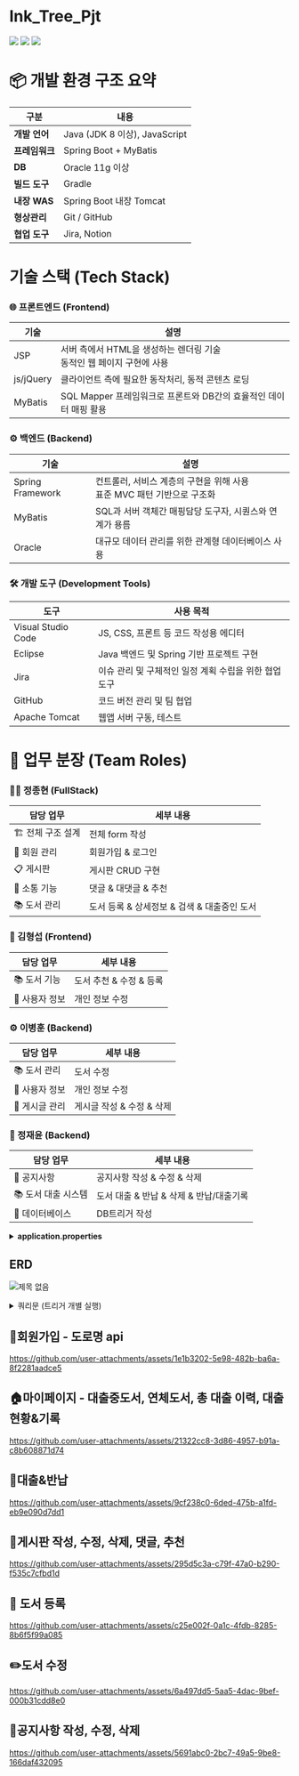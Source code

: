 # Ink_Tree_Pjt

  <img src="https://img.shields.io/badge/java-007396?style=for-the-badge&logo=java&logoColor=white"> 
  <img src="https://img.shields.io/badge/oracle-F80000?style=for-the-badge&logo=oracle&logoColor=white"> 
  <img src="https://img.shields.io/badge/spring-6DB33F?style=for-the-badge&logo=spring&logoColor=white"> 

# 📦 개발 환경 구조 요약

| 구분 | 내용
|-----|-----
| **개발 언어** | Java (JDK 8 이상), JavaScript
| **프레임워크** | Spring Boot + MyBatis
| **DB** | Oracle 11g 이상
| **빌드 도구** | Gradle
| **내장 WAS** | Spring Boot 내장 Tomcat
| **형상관리** | Git / GitHub
| **협업 도구** | Jira, Notion

# 기술 스택 (Tech Stack)

### 🌐 프론트엔드 (Frontend)

| 기술 | 설명
|-----|-----
| JSP | 서버 측에서 HTML을 생성하는 렌더링 기술<br>동적인 웹 페이지 구현에 사용
| js/jQuery | 클라이언트 측에 필요한 동작처리, 동적 콘텐츠 로딩
| MyBatis | SQL Mapper 프레임워크로 프론트와 DB간의 효율적인 데이터 매핑 활용


### ⚙️ 백엔드 (Backend)

| 기술 | 설명
|-----|-----
| Spring Framework | 컨트롤러, 서비스 계층의 구현을 위해 사용<br>표준 MVC 패턴 기반으로 구조화
| MyBatis | SQL과 서버 객체간 매핑담당 도구자, 시퀀스와 연계가 용름
| Oracle | 대규모 데이터 관리를 위한 관계형 데이터베이스 사용


### 🛠️ 개발 도구 (Development Tools)

| 도구 | 사용 목적
|-----|-----
| Visual Studio Code | JS, CSS, 프론트 등 코드 작성용 에디터
| Eclipse | Java 백엔드 및 Spring 기반 프로젝트 구현
| Jira | 이슈 관리 및 구체적인 일정 계획 수립을 위한 협업 도구
| GitHub | 코드 버전 관리 및 팀 협업
| Apache Tomcat | 웹앱 서버 구동, 테스트


# 👥 업무 분장 (Team Roles)

### 👨‍💻 정종현 (FullStack)

| 담당 업무 | 세부 내용
|-----|-----
| 🏗️ 전체 구조 설계 | 전체 form 작성
| 🔐 회원 관리 | 회원가입 & 로그인
| 📋 게시판 | 게시판 CRUD 구현
| 💬 소통 기능 | 댓글 & 대댓글 & 추천
| 📚 도서 관리 | 도서 등록 & 상세정보 & 검색 & 대출중인 도서


### 🎨 김형섭 (Frontend)

| 담당 업무 | 세부 내용
|-----|-----
| 📚 도서 기능 | 도서 추천 & 수정 & 등록
| 👤 사용자 정보 | 개인 정보 수정


### ⚙️ 이병훈 (Backend)

| 담당 업무 | 세부 내용
|-----|-----
| 📚 도서 관리 | 도서 수정
| 👤 사용자 정보 | 개인 정보 수정
| 📝 게시글 관리 | 게시글 작성 & 수정 & 삭제


### 🔧 정재윤 (Backend)

| 담당 업무 | 세부 내용
|-----|-----
| 📢 공지사항 | 공지사항 작성 & 수정 & 삭제
| 📚 도서 대출 시스템 | 도서 대출 & 반납 & 삭제 & 반납/대출기록
| 💾 데이터베이스 | DB트리거 작성


<details><summary><b>application.properties</b></summary>

<pre>spring.application.name=Metro_House_Pjt
server.port=8485

#Spring MVC
spring.mvc.view.prefix=/WEB-INF/views/
spring.mvc.view.suffix=.jsp

#Database config
spring.datasource.driver-class-name=oracle.jdbc.OracleDriver
spring.datasource.url=jdbc:oracle:thin:@localhost:1521:xe
spring.datasource.username=bookmanager
spring.datasource.password=1234

#mybatis config
mybatis.config-location=classpath:mybatis-config.xml

#kakao.api.key=${KAKAO_API_KEY}
kakao.api.key=카카오 api 등록해주세요.

#naver email
smtp_id=네이버 아이디 등록해주세요.
smtp_pw=네이버 비밀번호 등록해주세요.
  
# gemini api
apiKey =

</pre></details>



## ERD
![제목 없음](https://github.com/user-attachments/assets/6fcc184a-7832-47de-9f53-7db4e7636054)


<details>
  <summary>쿼리문 (트리거 개별 실행)</summary>
  <pre><code>
GRANT CREATE SESSION, CREATE TABLE, CREATE VIEW, CREATE SEQUENCE, 
      CREATE SYNONYM, CREATE PROCEDURE, CREATE TRIGGER, CREATE MATERIALIZED VIEW 
TO bookmanager;
GRANT SELECT ANY TABLE, INSERT ANY TABLE, UPDATE ANY TABLE, DELETE ANY TABLE
TO bookmanager;
ALTER USER bookmanager DEFAULT TABLESPACE USERS;
ALTER USER bookmanager QUOTA UNLIMITED ON USERS;


CREATE TABLE USERINFO (
userNumber      NUMBER PRIMARY KEY,
userId          VARCHAR2(100),
userPw          VARCHAR2(100),
userName        VARCHAR2(100),
userTel         VARCHAR2(20),
userEmail       VARCHAR2(200),
userBirth       VARCHAR2(50),
userZipCode     VARCHAR2(50),
userAddress     VARCHAR2(300),
userDetailAddress VARCHAR2(500),
userBorrow      NUMBER DEFAULT 0,
userCanBorrow      NUMBER DEFAULT 5,
userAdmin       NUMBER DEFAULT 0,
userRegdate     DATE DEFAULT SYSDATE
);


CREATE TABLE user_sessions (
userId VARCHAR(50) PRIMARY KEY,
sessionId VARCHAR(100) NOT NULL,
loginTime TIMESTAMP DEFAULT CURRENT_TIMESTAMP
);


CREATE TABLE BOOKINFO (
bookNumber          NUMBER PRIMARY KEY,
bookIsbn            VARCHAR2(50) DEFAULT 0,
bookTitle           VARCHAR2(400),
bookComent          VARCHAR2(4000),
bookWrite           VARCHAR2(100),
bookPub             VARCHAR2(100),
bookDate            DATE,
bookMajorCategory   NVARCHAR2(100),
bookSubCategory     NVARCHAR2(100),
bookCount           NUMBER,
bookBorrowCount     NUMBER DEFAULT 0
);


CREATE TABLE NOTICE(
noticeNum            NUMBER PRIMARY KEY,
noticeTitle          VARCHAR2(500) NOT NULL,
noticeContent        VARCHAR2(4000) NOT NULL,
noticewriter         VARCHAR2(100) DEFAULT '관리자',
noticeregdate        DATE DEFAULT SYSDATE,
noticeviews          NUMBER DEFAULT 0,
noticeCategory       VARCHAR2(30)
);


CREATE TABLE BOARD (
boardNumber     NUMBER PRIMARY KEY,
userNumber      NUMBER,
userName        VARCHAR2(50),
boardTitle      VARCHAR2(1000),
boardContent    VARCHAR2(4000),
boardWriteDate  DATE DEFAULT SYSDATE,
boardHit        NUMBER DEFAULT 0,
boardViews      NUMBER DEFAULT 0,
boardLikes      NUMBER DEFAULT 0,
FOREIGN KEY (userNumber) REFERENCES USERINFO(userNumber)ON DELETE CASCADE
);


CREATE TABLE board_likes (
boardNumber number,
userNumber number,
PRIMARY KEY (boardNumber, userNumber)
);


CREATE TABLE BOARD_COMMENT (
commentNumber       NUMBER PRIMARY KEY,
commentSubNumber    NUMBER,
commentSubStepNumber NUMBER,
boardNumber         NUMBER,
userNumber          NUMBER,
userName            VARCHAR2(50),
commentContent      VARCHAR2(4000),
commentWriteDate    DATE DEFAULT SYSDATE,
COMMENTSTATUS VARCHAR2(10) DEFAULT 'ACTIVE'
);


ALTER TABLE BOARD_COMMENT
ADD CONSTRAINT fk_comment_board
FOREIGN KEY (boardNumber)
REFERENCES BOARD(boardNumber)
ON DELETE CASCADE;


ALTER TABLE BOARD_COMMENT
ADD CONSTRAINT fk_comment_user
FOREIGN KEY (userNumber)
REFERENCES USERINFO(userNumber)
ON DELETE CASCADE;
DESC board_comment;


CREATE TABLE BOOK_BORROW (
borrowNumber        NUMBER PRIMARY KEY,
userNumber          NUMBER,
bookNumber          NUMBER,
bookTitle           VARCHAR2 (400),
bookWrite           VARCHAR2 (100),
bookBorrowDate      DATE DEFAULT SYSDATE,
bookReturnDate      DATE,
bookMajorCategory   NVARCHAR2(100),
bookSubCategory     NVARCHAR2(100),
FOREIGN KEY (userNumber) REFERENCES USERINFO(userNumber)ON DELETE CASCADE,
FOREIGN KEY (bookNumber) REFERENCES BOOKINFO(bookNumber)ON DELETE CASCADE
);
CREATE TABLE Book_RECORD (
recordNumber  NUMBER PRIMARY KEY,
userNumber          NUMBER,
bookNumber          NUMBER,
bookTitle           VARCHAR2 (400),
bookWrite           VARCHAR2 (100),
bookBorrowDate      DATE,
bookReturnDate      DATE,
bookMajorCategory   NVARCHAR2(100),
bookSubCategory     NVARCHAR2(100),
FOREIGN KEY (userNumber) REFERENCES USERINFO(userNumber),
FOREIGN KEY (bookNumber) REFERENCES BOOKINFO(bookNumber)
);


CREATE TABLE BOOK_REVIEW (
REVIEWID NUMBER PRIMARY KEY,                -- 리뷰 고유 ID (시퀀스 사용)
BOOKNUMBER NUMBER NOT NULL,                 -- 도서 번호 (외래키) - 실제 타입으로 수정 필요
USERNUMBER NUMBER NOT NULL,                 -- 사용자 ID (외래키) - VARCHAR2(50)에서 NUMBER로 수정
REVIEWTITLE VARCHAR2(200) NOT NULL,         -- 리뷰 제목
REVIEWCONTENT CLOB NOT NULL,                -- 리뷰 내용 (긴 텍스트)
REVIEWRATING NUMBER(1) NOT NULL,            -- 평점 (1-5)
REVIEWDATE DATE DEFAULT SYSDATE,            -- 작성일
REVIEWMODIFIED_DATE DATE,                   -- 수정일
REVIEWSTATUS VARCHAR2(10) DEFAULT 'ACTIVE',           -- 상태 (Y: 활성, N: 삭제)


CONSTRAINT FK_REVIEW_BOOK FOREIGN KEY (BOOKNUMBER) REFERENCES BOOKINFO(BOOKNUMBER),
CONSTRAINT FK_REVIEW_USER FOREIGN KEY (USERNUMBER) REFERENCES USERINFO(USERNUMBER),
CONSTRAINT CHK_REVIEW_RATING CHECK (REVIEWRATING BETWEEN 1 AND 5)

    

  

);
-- 리뷰 ID 시퀀스
CREATE SEQUENCE SEQ_REVIEW_ID
START WITH 1
INCREMENT BY 1
NOCACHE;


CREATE TABLE REVIEW_HELPFUL (
HELPFUL_ID NUMBER PRIMARY KEY,
REVIEWID NUMBER NOT NULL,
USERNUMBER NUMBER NOT NULL,
HELPFUL_DATE DATE DEFAULT SYSDATE,
CONSTRAINT FK_REVIEW_HELPFUL_REVIEW FOREIGN KEY (REVIEWID) REFERENCES BOOK_REVIEW(REVIEWID),
CONSTRAINT FK_REVIEW_HELPFUL_USER FOREIGN KEY (USERNUMBER) REFERENCES USERINFO(USERNUMBER),
CONSTRAINT UQ_REVIEW_HELPFUL UNIQUE (REVIEWID, USERNUMBER)
);


-- 리뷰(도움됨)시퀀스 생성
CREATE SEQUENCE SEQ_HELPFUL_ID
START WITH 1
INCREMENT BY 1
NOCACHE
NOCYCLE;


-- 거래게시판
CREATE TABLE Trade_Post (
    postID NUMBER PRIMARY KEY,
    userNumber NUMBER NOT NULL,  -- userID에서 userNumber로 변경
    title VARCHAR2(100) NOT NULL,
    content CLOB NOT NULL,
    price NUMBER NOT NULL,
    status VARCHAR2(20) DEFAULT 'AVAILABLE', -- AVAILABLE, RESERVED, SOLD
    location VARCHAR2(100),
    viewCount NUMBER DEFAULT 0,
    createdAt TIMESTAMP DEFAULT CURRENT_TIMESTAMP,
    updatedAt TIMESTAMP DEFAULT CURRENT_TIMESTAMP,
    BOOKMAJORCATEGORY VARCHAR2(100),
    BOOKSUBCATEGORY VARCHAR2(100),
    CONSTRAINT fk_tradePost_user FOREIGN KEY (userNumber) REFERENCES userinfo(userNumber)  -- 참조 컬럼 변경
);

-- 시퀀스 생성
CREATE SEQUENCE seqPostID START WITH 1 INCREMENT BY 1;

-- 채팅방
CREATE TABLE Trade_ChatRoom (
    roomID NUMBER PRIMARY KEY,
    postID NUMBER NOT NULL,
    sellerNumber NUMBER NOT NULL,  -- sellerID에서 sellerNumber로 변경
    buyerNumber NUMBER NOT NULL,   -- buyerID에서 buyerNumber로 변경
    createdAt TIMESTAMP DEFAULT CURRENT_TIMESTAMP,
    lastMessageAt TIMESTAMP DEFAULT CURRENT_TIMESTAMP,
    status VARCHAR2(20) DEFAULT 'ACTIVE', -- ACTIVE, INACTIVE, BLOCKED
    CONSTRAINT fk_chatRoom_post FOREIGN KEY (postID) REFERENCES TradePost(postID),
    CONSTRAINT fk_chatRoom_seller FOREIGN KEY (sellerNumber) REFERENCES userinfo(userNumber),  -- 참조 컬럼 변경
    CONSTRAINT fk_chatRoom_buyer FOREIGN KEY (buyerNumber) REFERENCES userinfo(userNumber),    -- 참조 컬럼 변경
    CONSTRAINT uq_chatRoom UNIQUE (postID, sellerNumber, buyerNumber)  -- 제약조건 컬럼명 변경
);

-- 시퀀스 생성
CREATE SEQUENCE seqRoomID START WITH 1 INCREMENT BY 1;

-- 채팅방 메세지
CREATE TABLE Trade_ChatMessage (
    messageID NUMBER PRIMARY KEY,
    roomID NUMBER NOT NULL,
    senderNumber NUMBER NOT NULL,  -- senderID에서 senderNumber로 변경
    message CLOB NOT NULL,
    readStatus VARCHAR2(10) DEFAULT 'UNREAD', -- READ, UNREAD
    createdAt TIMESTAMP DEFAULT CURRENT_TIMESTAMP,
    CONSTRAINT fk_chatMessage_room FOREIGN KEY (roomID) REFERENCES ChatRoom(roomID),
    CONSTRAINT fk_chatMessage_sender FOREIGN KEY (senderNumber) REFERENCES userinfo(userNumber)  -- 참조 컬럼 변경
);

-- 시퀀스 생성
CREATE SEQUENCE seqMessageID START WITH 1 INCREMENT BY 1;

-- 중고도서 관심
CREATE TABLE Trade_Favorite (
    favoriteID NUMBER PRIMARY KEY,
    postID NUMBER NOT NULL,
    userNumber NUMBER NOT NULL,  -- userID에서 userNumber로 변경
    createdAt TIMESTAMP DEFAULT CURRENT_TIMESTAMP,
    CONSTRAINT fk_tradeFavorite_post FOREIGN KEY (postID) REFERENCES TradePost(postID),
    CONSTRAINT fk_tradeFavorite_user FOREIGN KEY (userNumber) REFERENCES userinfo(userNumber),  -- 참조 컬럼 변경
    CONSTRAINT uq_tradeFavorite UNIQUE (postID, userNumber)  -- 제약조건 컬럼명 변경
);

-- 시퀀스 생성
CREATE SEQUENCE seqFavoriteID START WITH 1 INCREMENT BY 1;

-- 거래내역
CREATE TABLE Trade_record (
    transactionID NUMBER PRIMARY KEY,
    postID NUMBER NOT NULL,
    sellerNumber NUMBER NOT NULL,  -- sellerID에서 sellerNumber로 변경
    buyerNumber NUMBER NOT NULL,   -- buyerID에서 buyerNumber로 변경
    price NUMBER NOT NULL,
    status VARCHAR2(20) DEFAULT 'PENDING', -- PENDING, COMPLETED, CANCELED
    completedAt TIMESTAMP,
    createdAt TIMESTAMP DEFAULT CURRENT_TIMESTAMP,
    CONSTRAINT fk_transaction_post FOREIGN KEY (postID) REFERENCES TradePost(postID),
    CONSTRAINT fk_transaction_seller FOREIGN KEY (sellerNumber) REFERENCES userinfo(userNumber),  -- 참조 컬럼 변경
    CONSTRAINT fk_transaction_buyer FOREIGN KEY (buyerNumber) REFERENCES userinfo(userNumber)     -- 참조 컬럼 변경
);

-- 시퀀스 생성
CREATE SEQUENCE seqTransactionID START WITH 1 INCREMENT BY 1;

-- 거래 후기
CREATE TABLE Trade_Review (
    reviewID NUMBER PRIMARY KEY,z
    transactionID NUMBER NOT NULL,
    reviewerNumber NUMBER NOT NULL,  -- reviewerID에서 reviewerNumber로 변경
    revieweeNumber NUMBER NOT NULL,  -- revieweeID에서 revieweeNumber로 변경
    rating NUMBER(2,1) NOT NULL,
    content VARCHAR2(500),
    createdAt TIMESTAMP DEFAULT CURRENT_TIMESTAMP,
    CONSTRAINT fk_review_transaction FOREIGN KEY (transactionID) REFERENCES TradeTransaction(transactionID),
    CONSTRAINT fk_review_reviewer FOREIGN KEY (reviewerNumber) REFERENCES userinfo(userNumber),  -- 참조 컬럼 변경
    CONSTRAINT fk_review_reviewee FOREIGN KEY (revieweeNumber) REFERENCES userinfo(userNumber),  -- 참조 컬럼 변경
    CONSTRAINT uq_tradeReview UNIQUE (transactionID, reviewerNumber)  -- 제약조건 컬럼명 변경
);

-- 시퀀스 생성
CREATE SEQUENCE seqReviewID START WITH 1 INCREMENT BY 1;



--------------------------------------------- 시퀀스 드래그로 개별 컴파일
CREATE SEQUENCE  "BOOKMANAGER"."BORROWRECORD_SEQ"  MINVALUE 1 MAXVALUE 9999999999999999999999999999 INCREMENT BY 1 START WITH 1 NOCACHE  NOORDER  NOCYCLE


--------------------------------------------- 트리거 드래그로 개별 컴파일
create or replace TRIGGER after_book_record_insert
after INSERT ON book_record
FOR EACH ROW

BEGIN
-- BOOKINFO 업데이트
UPDATE BOOKINFO
SET
BOOKCOUNT = BOOKCOUNT + 1
WHERE BOOKNUMBER = :NEW.BOOKNUMBER;

-- USERINFO 업데이트
UPDATE USERINFO
SET
    USERCANBORROW = USERCANBORROW + 1
WHERE USERNUMBER = :NEW.USERNUMBER;

END;
--------------------------------------------- 트리거 드래그로 개별 컴파일
create or replace TRIGGER before_book_record_insert
BEFORE INSERT ON book_record
FOR EACH ROW
DECLARE
v_borrowDate DATE;
v_borrowNumber NUMBER;
v_booktitle varchar2(400);
v_bookwrite varchar2(100);
v_bookmajor varchar2(100);
v_booksub   varchar2(100);
v_recordNumber number;
v_returnDate date default SYSDATE;
ex_no_borrow EXCEPTION;
BEGIN
-- 해당 대출 정보 유무 확인
SELECT borrowNumber, bookBorrowDate
INTO v_borrowNumber, v_borrowDate
FROM book_borrow
WHERE bookNumber = :NEW.bookNumber
AND userNumber = :NEW.userNumber;

select booktitle, bookwrite, bookmajorcategory, booksubcategory
into v_booktitle, v_bookwrite, v_bookmajor, v_booksub
from bookinfo
where bookNumber = :NEW.bookNumber;

 -- 새로운 borrowRecordNumber 미리 생성
SELECT NVL(MAX(recordNumber), 0) + 1
INTO v_recordNumber
FROM book_record;

:NEW.bookBorrowDate := v_borrowDate;
:NEW.bookReturnDate := v_returnDate;
:NEW.booktitle := v_booktitle;
:NEW.bookwrite := v_bookwrite;
:new.bookmajorcategory := v_bookmajor;
:new.booksubcategory := v_booksub;

-- 그 다음 BOOK_BORROW에서 삭제
DELETE FROM book_borrow
WHERE bookNumber = :NEW.bookNumber
  AND userNumber = :NEW.userNumber;
  
EXCEPTION
WHEN NO_DATA_FOUND THEN
RAISE_APPLICATION_ERROR(-20004, '대출 정보가 존재하지 않아 반납할 수 없습니다.');
END;
--------------------------------------------- 트리거 드래그로 개별 컴파일
create or replace TRIGGER trg_after_book_borrow_insert
-- AFTER 에서 BEFORE로 바뀜
-- 중복 대출 체크(조회)를 위해 before로 수정
BEFORE INSERT ON BOOK_BORROW
FOR EACH ROW
DECLARE
v_bookcount     NUMBER;
v_usercanborrow NUMBER;
v_count    NUMBER;
v_booktitle     varchar2(400);
v_bookwrite     varchar2(100);
v_bookmajor     varchar2(100);
v_booksub       varchar2(100);
ex_no_stock     EXCEPTION;
ex_no_quota     EXCEPTION;
ex_already_borrowed EXCEPTION;
BEGIN
-- 책 재고, 제목, 저자 확인
SELECT BOOKCOUNT, booktitle, bookwrite, bookmajorcategory, booksubcategory
INTO v_bookcount, v_booktitle, v_bookwrite, v_bookmajor, v_booksub
FROM BOOKINFO
WHERE BOOKNUMBER = :NEW.BOOKNUMBER;

:NEW.booktitle := v_booktitle;
:NEW.bookwrite := v_bookwrite;
:NEW.bookReturnDate := SYSDATE + 30;
:new.bookmajorcategory := v_bookmajor;
:new.booksubcategory := v_booksub;

-- 사용자 대출 가능 횟수 확인
SELECT USERCANBORROW INTO v_usercanborrow
FROM USERINFO
WHERE USERNUMBER = :NEW.USERNUMBER;

-- 중복 대출 체크
SELECT COUNT(*) INTO v_count
FROM BOOK_BORROW
WHERE USERNUMBER = :NEW.USERNUMBER
 AND BOOKNUMBER = :NEW.BOOKNUMBER;

IF v_count > 0 THEN
RAISE ex_already_borrowed;
END IF;

-- 예외 조건 검사
IF v_bookcount <= 0 THEN
    RAISE ex_no_stock;
ELSIF v_usercanborrow <= 0 THEN
    RAISE ex_no_quota;
END IF;

-- BOOKINFO 업데이트
UPDATE BOOKINFO
SET
    BOOKBORROWCOUNT = BOOKBORROWCOUNT + 1,
    BOOKCOUNT = BOOKCOUNT - 1
WHERE BOOKNUMBER = :NEW.BOOKNUMBER;

-- USERINFO 업데이트
UPDATE USERINFO
SET
    USERCANBORROW = USERCANBORROW - 1,
    USERBORROW = USERBORROW + 1
WHERE USERNUMBER = :NEW.USERNUMBER;

EXCEPTION
WHEN ex_no_stock THEN
RAISE_APPLICATION_ERROR(-20001, '도서 재고가 부족하여 대출할 수 없습니다.');
WHEN ex_no_quota THEN
RAISE_APPLICATION_ERROR(-20002, '회원의 대출 가능 권수가 0입니다.');
WHEN ex_already_borrowed THEN
RAISE_APPLICATION_ERROR(-20004, '이미 빌린 책 입니다');
WHEN OTHERS THEN
RAISE_APPLICATION_ERROR(-20003, '트리거 처리 중 오류 발생: ' || SQLERRM);
END;
  </code></pre>
</details>

## 🔑회원가입 - 도로명 api
https://github.com/user-attachments/assets/1e1b3202-5e98-482b-ba6a-8f2281aadce5

## 🏠마이페이지 - 대출중도서, 연체도서, 총 대출 이력, 대출현황&기록
https://github.com/user-attachments/assets/21322cc8-3d86-4957-b91a-c8b608871d74

## 📖대출&반납
https://github.com/user-attachments/assets/9cf238c0-6ded-475b-a1fd-eb9e090d7dd1

## 📨게시판 작성, 수정, 삭제, 댓글, 추천
https://github.com/user-attachments/assets/295d5c3a-c79f-47a0-b290-f535c7cfbd1d

## 📕 도서 등록
https://github.com/user-attachments/assets/c25e002f-0a1c-4fdb-8285-8b6f5f99a085

## ✏️도서 수정
https://github.com/user-attachments/assets/6a497dd5-5aa5-4dac-9bef-000b31cdd8e0

## 📢공지사항 작성, 수정, 삭제
https://github.com/user-attachments/assets/5691abc0-2bc7-49a5-9be8-166daf432095
